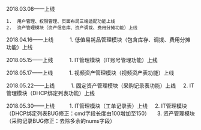 2018.03.08——上线

	1.	用户管理、权限管理、页面布局三端适配功能上线
	2.	资产管理模块（资产信息库、资产调拨、费用分摊功能）上线

2018.04.16——上线
    
    	1.	低值易耗品管理模块（包含库存、调拨、费用分摊功能）上线

2018.05.15——上线
    
    	1.	IT管理模块（IT账号管理功能）上线

2018.05.17——上线
    
    	1.	视频资产管理模块（视频资产表功能）上线

2018.05.22——上线
    
    	1.	固定资产管理模块（采购记录表功能）上线
    	2.	IT管理模块（DHCP绑定列表功能）上线

2018.05.30——上线
    
    	1.	IT管理模块（工单记录表）上线
    	2.	IT管理模块（DHCP绑定列表BUG修正：cmd字段长度由100增加至150）
    	3.	资产管理模块（采购记录BUG修正：去除多余的nums字段）

